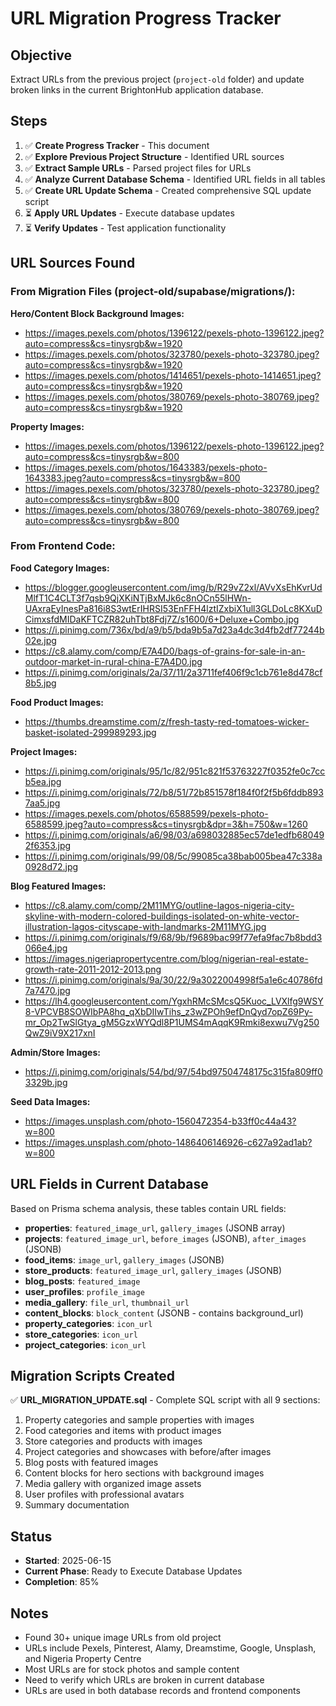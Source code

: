 # URL Migration Progress Tracker

## Objective
Extract URLs from the previous project (`project-old` folder) and update broken links in the current BrightonHub application database.

## Steps
1. ✅ **Create Progress Tracker** - This document
2. ✅ **Explore Previous Project Structure** - Identified URL sources
3. ✅ **Extract Sample URLs** - Parsed project files for URLs
4. ✅ **Analyze Current Database Schema** - Identified URL fields in all tables
5. ✅ **Create URL Update Schema** - Created comprehensive SQL update script
6. ⏳ **Apply URL Updates** - Execute database updates
7. ⏳ **Verify Updates** - Test application functionality

## URL Sources Found
### From Migration Files (project-old/supabase/migrations/):
**Hero/Content Block Background Images:**
- https://images.pexels.com/photos/1396122/pexels-photo-1396122.jpeg?auto=compress&cs=tinysrgb&w=1920
- https://images.pexels.com/photos/323780/pexels-photo-323780.jpeg?auto=compress&cs=tinysrgb&w=1920
- https://images.pexels.com/photos/1414651/pexels-photo-1414651.jpeg?auto=compress&cs=tinysrgb&w=1920
- https://images.pexels.com/photos/380769/pexels-photo-380769.jpeg?auto=compress&cs=tinysrgb&w=1920

**Property Images:**
- https://images.pexels.com/photos/1396122/pexels-photo-1396122.jpeg?auto=compress&cs=tinysrgb&w=800
- https://images.pexels.com/photos/1643383/pexels-photo-1643383.jpeg?auto=compress&cs=tinysrgb&w=800
- https://images.pexels.com/photos/323780/pexels-photo-323780.jpeg?auto=compress&cs=tinysrgb&w=800
- https://images.pexels.com/photos/380769/pexels-photo-380769.jpeg?auto=compress&cs=tinysrgb&w=800

### From Frontend Code:
**Food Category Images:**
- https://blogger.googleusercontent.com/img/b/R29vZ2xl/AVvXsEhKvrUdMlfT1C4CLT3f7qsb9QjXKiNTjBxMJk6c8nOCn55lHWn-UAxraEyInesPa816i8S3wtErIHRSI53EnFFH4lztIZxbiX1ull3GLDoLc8KXuDCimxsfdMIDaKFTCZR82uhTbt8Fdj7Z/s1600/6+Deluxe+Combo.jpg
- https://i.pinimg.com/736x/bd/a9/b5/bda9b5a7d23a4dc3d4fb2df77244b02e.jpg
- https://c8.alamy.com/comp/E7A4D0/bags-of-grains-for-sale-in-an-outdoor-market-in-rural-china-E7A4D0.jpg
- https://i.pinimg.com/originals/2a/37/11/2a3711fef406f9c1cb761e8d478cf8b5.jpg

**Food Product Images:**
- https://thumbs.dreamstime.com/z/fresh-tasty-red-tomatoes-wicker-basket-isolated-299989293.jpg

**Project Images:**
- https://i.pinimg.com/originals/95/1c/82/951c821f53763227f0352fe0c7ccb5ea.jpg
- https://i.pinimg.com/originals/72/b8/51/72b851578f184f0f2f5b6fddb8937aa5.jpg
- https://images.pexels.com/photos/6588599/pexels-photo-6588599.jpeg?auto=compress&cs=tinysrgb&dpr=3&h=750&w=1260
- https://i.pinimg.com/originals/a6/98/03/a698032885ec57de1edfb680492f6353.jpg
- https://i.pinimg.com/originals/99/08/5c/99085ca38bab005bea47c338a0928d72.jpg

**Blog Featured Images:**
- https://c8.alamy.com/comp/2M11MYG/outline-lagos-nigeria-city-skyline-with-modern-colored-buildings-isolated-on-white-vector-illustration-lagos-cityscape-with-landmarks-2M11MYG.jpg
- https://i.pinimg.com/originals/f9/68/9b/f9689bac99f77efa9fac7b8bdd3066e4.jpg
- https://images.nigeriapropertycentre.com/blog/nigerian-real-estate-growth-rate-2011-2012-2013.png
- https://i.pinimg.com/originals/9a/30/22/9a3022004998f5a1e6c40786fd7a7470.jpg
- https://lh4.googleusercontent.com/YgxhRMcSMcsQ5Kuoc_LVXlfg9WSY8-VPCVB8SOWIbPA8hq_qXbDIIwTihs_z3wZPOh9efDnQyd7opZ69Py-mr_Op2TwSlGtya_gM5GzxWYQdl8P1UMS4mAqqK9Rmki8exwu7Vg250QwZ9iV9X217xnI

**Admin/Store Images:**
- https://i.pinimg.com/originals/54/bd/97/54bd97504748175c315fa809ff03329b.jpg

**Seed Data Images:**
- https://images.unsplash.com/photo-1560472354-b33ff0c44a43?w=800
- https://images.unsplash.com/photo-1486406146926-c627a92ad1ab?w=800

## URL Fields in Current Database
Based on Prisma schema analysis, these tables contain URL fields:
- **properties**: `featured_image_url`, `gallery_images` (JSONB array)
- **projects**: `featured_image_url`, `before_images` (JSONB), `after_images` (JSONB)
- **food_items**: `image_url`, `gallery_images` (JSONB)
- **store_products**: `featured_image_url`, `gallery_images` (JSONB)
- **blog_posts**: `featured_image`
- **user_profiles**: `profile_image`
- **media_gallery**: `file_url`, `thumbnail_url`
- **content_blocks**: `block_content` (JSONB - contains background_url)
- **property_categories**: `icon_url`
- **store_categories**: `icon_url`
- **project_categories**: `icon_url`

## Migration Scripts Created
✅ **URL_MIGRATION_UPDATE.sql** - Complete SQL script with all 9 sections:
1. Property categories and sample properties with images
2. Food categories and items with product images
3. Store categories and products with images
4. Project categories and showcases with before/after images
5. Blog posts with featured images
6. Content blocks for hero sections with background images
7. Media gallery with organized image assets
8. User profiles with professional avatars
9. Summary documentation

## Status
- **Started**: 2025-06-15
- **Current Phase**: Ready to Execute Database Updates
- **Completion**: 85%

## Notes
- Found 30+ unique image URLs from old project
- URLs include Pexels, Pinterest, Alamy, Dreamstime, Google, Unsplash, and Nigeria Property Centre
- Most URLs are for stock photos and sample content
- Need to verify which URLs are broken in current database
- URLs are used in both database records and frontend components
